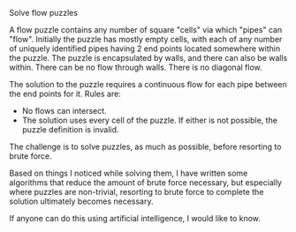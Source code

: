 Solve flow puzzles

A flow puzzle contains any number of square "cells" via which "pipes" can "flow".
Initially the puzzle has mostly empty cells, with each of any number of uniquely identified pipes
having 2 end points located somewhere within the puzzle.
The puzzle is encapsulated by walls, and there can also be walls within.
There can be no flow through walls.
There is no diagonal flow.

The solution to the puzzle requires a continuous flow for each pipe between the end points for it.
Rules are:
- No flows can intersect.
- The solution uses every cell of the puzzle.
If either is not possible, the puzzle definition is invalid.

The challenge is to solve puzzles, as much as possible, before resorting to brute force.

Based on things I noticed while solving them, I have written some algorithms that 
reduce the amount of brute force necessary, but especially where puzzles are non-trivial,
resorting to brute force to complete the solution ultimately becomes necessary.

If anyone can do this using artificial intelligence, I would like to know.

